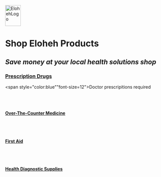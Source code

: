 <html>
<head> 
  
</head>

<body>
<img width="50" height="67" alt="ElohehLogo" src="https://github.com/user-attachments/assets/648d4b0d-bb5b-4ff1-a4c2-185ce9060be9" />
<b><h1>Shop Eloheh Products</h1></b>
<i><h2>Save money at your local health solutions shop</h2></i>

<b><u><h3>Prescription Drugs</h3></u></b>
<span style="color:blue""font-size=12">Doctor prescripitions required</span>

<br><br>
  
<b><u><h4>Over-The-Counter Medicine</h4></u></b>



<br><br>

<b><u><h4>First Aid</h4></u></b>



<br><br>


<b><u><h4>Health Diagnostic Supplies</h4></u></b>

